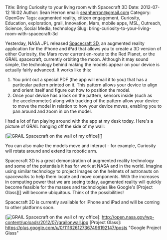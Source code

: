 Title: Bring Curiosity to your living room with Spacecraft 3D
Date: 2012-07-12 16:02
Author: Sean Herron
email: seanherron@gmail.com
Category: OpenGov
Tags: augmented reality, citizen engagement, Curiosity, Education, exploration, grail, Innovation, Mars, mobile apps, MSL, Outreach, Science, Social Media, technology
Slug: bring-curiosity-to-your-living-room-with-spacecraft-3d

Yesterday, NASA JPL released [Spacecraft 3D][], an augmented reality
application for the iPhone and iPad that allows you to create a 3D
version of either Curiosity, the Mars rover current en-route to the Red
Planet, or the GRAIL spacecraft, currently orbiting the moon. Although
it may sound simple, the technology behind making the models appear on
your device is actually fairly advanced. It works like this:

1.  You print out a special PDF (the app will email it to you) that has
    a particular pattern printed on it. This pattern allows your device
    to align and orient itself and figure out how to position the model.
2.  Once your device has a lock on the pattern, sensors inside (such as
    the accelerometer) along with tracking of the pattern allow your
    device to move the model in relation to how your device moves,
    enabling you to pan around and zoom in on the model.

I had a lot of fun playing around with the app at my desk today. Here's
a picture of GRAIL hanging off the side of my wall:

[![GRAIL Spacecraft on the wall of my office][]][]

You can also make the models move and interact - for example, Curiosity
will rotate around and extend its robotic arm.

Spacecraft 3D is a great demonstration of augmented reality technology
and some of the potentials it has for work at NASA and in the world.
Imagine using similar technology to project images on the helmets of
astronauts on spacewalks to help them locate and move components. With
the increases in computing power that we are seeing today, augmented
reality will quickly become feasible for the masses and technologies
like Google's [Project Glass][] will become ubiquitous. Think of the
possibilities!

Spacecraft 3D is currently available for iPhone and iPad and will be
coming to other platforms soon.

  [Spacecraft 3D]: http://itunes.apple.com/us/app/spacecraft-3d/id541089908?mt=8
    "Spacecraft 3D - iTunes"
  [GRAIL Spacecraft on the wall of my office]: http://open.nasa.gov/wp-content/uploads/2012/07/grailonwall.jpg
    "GRAIL on Wall"
  [![GRAIL Spacecraft on the wall of my office][]]: http://open.nasa.gov/wp-content/uploads/2012/07/grailonwall.jpg
  [Project Glass]: https://plus.google.com/u/0/111626127367496192147/posts
    "Google Project Glass"
